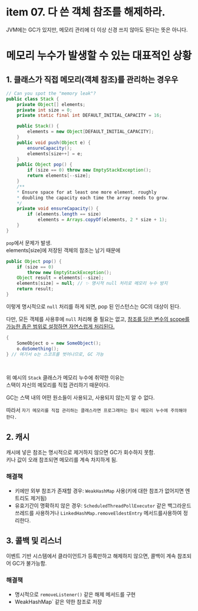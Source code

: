 # item 07. 다 쓴 객체 참조를 해제하라.

JVM에는 GC가 있지만, 메모리 관리에 더 이상 신경 쓰지 않아도 된다는 뜻은 아니다.

# 메모리 누수가 발생할 수 있는 대표적인 상황

## 1. 클래스가 직접 메모리(객체 참조)를 관리하는 경우우

```java
// Can you spot the "memory leak"?
public class Stack {
    private Object[] elements;
    private int size = 0;
    private static final int DEFAULT_INITIAL_CAPACITY = 16;

    public Stack() {
        elements = new Object[DEFAULT_INITIAL_CAPACITY];
    }
    public void push(Object e) {
        ensureCapacity();
        elements[size++] = e;
    }
    public Object pop() {
        if (size == 0) throw new EmptyStackException();
        return elements[--size];
    }
    /**
    * Ensure space for at least one more element, roughly
    * doubling the capacity each time the array needs to grow.
    */
    private void ensureCapacity() {
        if (elements.length == size)
            elements = Arrays.copyOf(elements, 2 * size + 1);
    }
}
```

`pop`에서 문제가 발생.  
elements[size]에 저장된 객체의 참조는 남기 때문에

```java
public Object pop() {
    if (size == 0)
        throw new EmptyStackException();
    Object result = elements[--size];
    elements[size] = null; // ✨ 명시적 null 처리로 메모리 누수 방지
    return result;
}
```

이렇게 명시적으로 `null` 처리를 하게 되면, pop 된 인스턴스는 GC의 대상이 된다.

다만, 모든 객체를 사용후에 `null` 처리해 줄 필요는 없고, [참조를 담은 변수의 scope를 가능한 좁은 범위로 설정하면 자연스럽게 처리된다.](/Chap.08/item_57.md)

```java
{
    SomeObject o = new SomeObject();
    o.doSomething();
} // 여기서 o는 스코프를 벗어나므로, GC 가능
```

<br>

위 예시의 `Stack` 클래스가 메모리 누수에 취약한 이유는  
스택이 자신의 메모리를 직접 관리하기 때문이다.

GC는 스택 내의 어떤 원소들이 사용되고, 사용되지 않는지 알 수 없다.

따라서 `자기 메모리를 직접 관리하는 클래스라면 프로그래머는 항시 메모리 누수에 주의해야 한다.`

## 2. 캐시

캐시에 넣은 참조는 명시적으로 제거하지 않으면 GC가 회수하지 못함.  
키나 값이 오래 참조되면 메모리를 계속 차지하게 됨.

### 해결책

- 키에만 외부 참조가 존재할 경우: `WeakHashMap` 사용(키에 대한 참조가 없어지면 엔트리도 제거됨)
- 유효기간이 명확하지 않은 경우: `ScheduledThreadPollExecutor` 같은 백그라운드 쓰레드를 사용하거나 `LinkedHashMap.removeEldestEntry` 메서드를사용하여 정리한다.

## 3. 콜백 및 리스너

이벤트 기반 시스템에서 클라이언트가 등록만하고 해제하지 않으면, 콜백이 계속 참조되어 GC가 불가능함.

### 해결책

- 명시적으로 `removeListener()` 같은 해제 메서드를 구현
- WeakHashMap` 같은 약한 참조로 저장
